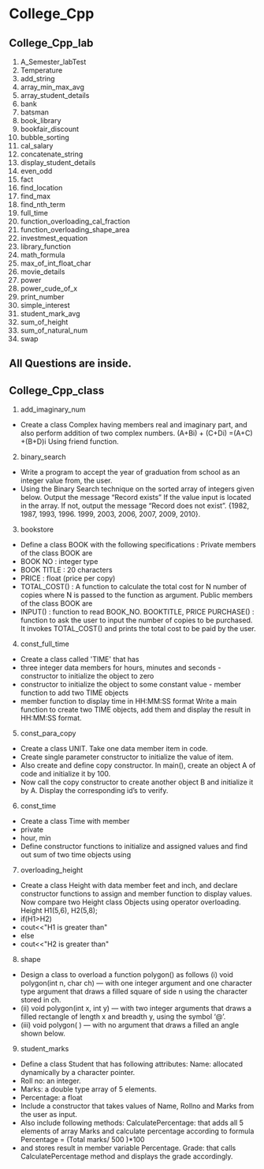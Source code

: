 # College_Cpp

## College_Cpp_lab

1. A_Semester_labTest
2. Temperature
3. add_string
4. array_min_max_avg
5. array_student_details
6. bank
7. batsman
8. book_library
9. bookfair_discount
10. bubble_sorting
11. cal_salary
12. concatenate_string
13. display_student_details
14. even_odd
15. fact
16. find_location
17. find_max
18. find_nth_term
19. full_time
20. function_overloading_cal_fraction
21. function_overloading_shape_area
22. investmest_equation
23. library_function
24. math_formula
25. max_of_int_float_char
26. movie_details
27. power
29. power_cude_of_x
30. print_number
31. simple_interest
32. student_mark_avg
33. sum_of_height
34. sum_of_natural_num
35. swap

All Questions are inside.
---

## College_Cpp_class

1. add_imaginary_num
- Create a class Complex having members real and imaginary part, and also  perform addition of two complex numbers. (A+Bi) + (C+Di) =(A+C) +(B+D)i  Using friend function. 

2. binary_search
- Write a program to accept the year of graduation from school as an integer value from, the user. 
- Using the Binary Search technique on the sorted array of integers given below. Output the message “Record exists” If the value input is located in the array. If not, output the message “Record does not exist”. {1982, 1987, 1993, 1996. 1999, 2003, 2006, 2007, 2009, 2010}.

3. bookstore
- Define a class BOOK with the following specifications : Private members of the class BOOK are 
- BOOK NO : integer type 
- BOOK TITLE : 20 characters 
- PRICE : float (price per copy) 
- TOTAL_COST() : A function to calculate the total cost for N number of copies where N is passed to the function as argument. Public members of the class BOOK are 
- INPUT() : function to read BOOK_NO. BOOKTITLE, PRICE PURCHASE() : function to ask the user to input the number of copies to be purchased. It invokes TOTAL_COST()   and prints the total cost to be paid by the user. 

4. const_full_time
- Create a class called 'TIME' that has 
- three integer data members for hours, minutes and seconds - constructor to initialize the object to zero 
- constructor to initialize the object to some constant value - member function to add two TIME objects 
- member function to display time in HH:MM:SS format Write a main function to create two TIME objects, add them and display the result in HH:MM:SS format.

5. const_para_copy
- Create a class UNIT. Take one data member item in code. 
- Create single parameter constructor to initialize the value of item. 
- Also create and define copy constructor. In main(), create an object A of code and initialize it by 100. 
- Now call the copy constructor to create another object B and initialize it by A. Display the corresponding id’s to verify. 

6. const_time
- Create a class Time with member 
- private 
- hour, min 
- Define constructor functions to initialize and assigned values and find out sum of two time objects using

7. overloading_height
- Create a class Height with data member feet and inch, and declare constructor functions to assign and member function to display values. Now compare two Height class Objects using operator overloading. Height H1(5,6), H2(5,8); 
- if(H1>H2) 
- cout<<"H1 is greater than" 
- else 
- cout<<"H2 is greater than" 

8. shape
- Design a class to overload a function polygon() as follows (i) void polygon(int n, char ch) — with one integer argument and one character type argument that draws a filled square of side n using the character stored in ch. 
- (ii) void polygon(int x, int y) — with two integer arguments that draws a filled rectangle of length x and breadth y, using the symbol ‘@’. 
- (iii) void polygon( ) — with no argument that draws a filled an angle shown below. 

9. student_marks
- Define a class Student that has following attributes: Name: allocated dynamically by a character pointer. 
- Roll no: an integer. 
- Marks: a double type array of 5 elements. 
- Percentage: a float 
- Include a constructor that takes values of Name, Rollno and Marks from the user as input. 
- Also include following methods: CalculatePercentage: that adds all 5 elements of array Marks and calculate percentage according to formula Percentage = (Total marks/ 500 )*100 
- and stores result in member variable Percentage. Grade: that calls CalculatePercentage method and displays the grade accordingly. 
